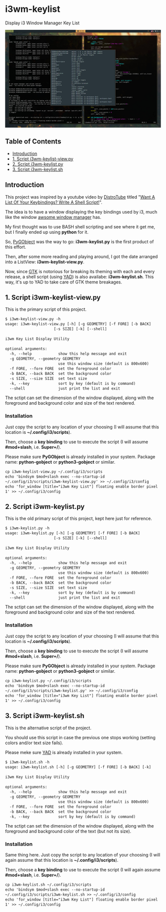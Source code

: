 # i3wm-keylist

Display i3 Window Manager Key List

![](2021-09-05-215419_1680x1050_scrot.jpg)

## Table of Contents

-   [Introduction](#introduction)
-   [1. Script i3wm-keylist-view.py](#1.-script-i3wm-keylist-view.py)
-   [2. Script i3wm-keylist.py](#2.-script-i3wm-keylist.py)
-   [3. Script i3wm-keylist.sh](#3.-script-i3wm-keylist.sh)

## Introduction

This project was inspired by a youtube video by
[DistroTube](https://www.youtube.com/channel/UCVls1GmFKf6WlTraIb_IaJg)
titled "[Want A List Of Your Keybindings? Write A Shell
Script!](https://www.youtube.com/watch?v=WkXyXIs-ZMI)".

The idea is to have a window displaying the key bindings used by i3,
much like the window [awsome window manager](https://awesomewm.org/)
has.

My first thought was to use BASH shell scripting and see where it get
me, but I finally ended up using **python** for it.

So, [PyGObject](https://pygobject.readthedocs.io/) was the way to go:
**i3wm-keylist.py** is the first product of this effort.

Then, after some more reading and playing around, I got the date
arranged into a ListView: **i3wm-keylist-view.py**.

Now, since [GTK](https://www.gtk.org/) is notorious for breaking its
theming with each and every release, a shell script (using
[YAD](https://github.com/v1cont/yad)) is also availabe:
**i3wm-keylist.sh**. This way, it's up to YAD to take care of GTK theme
breakages.

## 1. Script i3wm-keylist-view.py

This is the primary script of this project.

    $ i3wm-keylist-view.py -h
    usage: i3wm-keylist-view.py [-h] [-g GEOMETRY] [-f FORE] [-b BACK]
                          [-s SIZE] [-k] [--shell]

    i3wm Key List Display Utility

    optional arguments:
      -h, --help            show this help message and exit
      -g GEOMETRY, --geometry GEOMETRY
                            use this window size (default is 800x600)
      -f FORE, --fore FORE  set the foreground color
      -b BACK, --back BACK  set the background color
      -s SIZE, --size SIZE  set text size
      -k, --key             sort by key (default is by command)
      --shell               just print the list and exit

The sctipt can set the dimension of the window displayed, along with the
foreground and background color and size of the text rendered.

### Installation

Just copy the script to any location of your choosing (I will assume
that this location is **\~/.config/i3/scripts**).

Then, choose a **key binding** to use to execute the script (I will
assume **#mod+slash**, i.e. **Super+/**).

Please make sure **PyGObject** is already installed in your system.
Package name: **python-gobject** or **python3-gobject** or similar.

    cp i3wm-keylist-view.py ~/.config/i3/scripts
    echo 'bindsym $mod+slash exec --no-startup-id ~/.config/i3/scripts/i3wm-keylist-view.py' >> ~/.config/i3/config
    echo 'for_window [title="i3wm Key List"] floating enable border pixel 1' >> ~/.config/i3/config

## 2. Script i3wm-keylist.py

This is the old primary script of this project, kept here just for
reference.

    $ i3wm-keylist.py -h
    usage: i3wm-keylist.py [-h] [-g GEOMETRY] [-f FORE] [-b BACK]
                          [-s SIZE] [-k] [--shell]

    i3wm Key List Display Utility

    optional arguments:
      -h, --help            show this help message and exit
      -g GEOMETRY, --geometry GEOMETRY
                            use this window size (default is 800x600)
      -f FORE, --fore FORE  set the foreground color
      -b BACK, --back BACK  set the background color
      -s SIZE, --size SIZE  set text size
      -k, --key             sort by key (default is by command)
      --shell               just print the list and exit

The sctipt can set the dimension of the window displayed, along with the
foreground and background color and size of the text rendered.

### Installation

Just copy the script to any location of your choosing (I will assume
that this location is **\~/.config/i3/scripts**).

Then, choose a **key binding** to use to execute the script (I will
assume **#mod+slash**, i.e. **Super+/**).

Please make sure **PyGObject** is already installed in your system.
Package name: **python-gobject** or **python3-gobject** or similar.

    cp i3wm-keylist.py ~/.config/i3/scripts
    echo 'bindsym $mod+slash exec --no-startup-id ~/.config/i3/scripts/i3wm-keylist.py' >> ~/.config/i3/config
    echo 'for_window [title="i3wm Key List"] floating enable border pixel 1' >> ~/.config/i3/config

## 3. Script i3wm-keylist.sh

This is the alternative script of the project.

You should use this script in case the previous one stops working
(setting colors and/or text size fails).

Please meke sure [YAD](https://github.com/v1cont/yad) is already
installed in your system.

    $ i3wm-keylist.sh -h
    usage: i3wm-keylist.sh [-h] [-g GEOMETRY] [-f FORE] [-b BACK] [-k]

    i3wm Key List Display Utility

    optional arguments:
      -h, --help            show this help message and exit
      -g GEOMETRY, --geometry GEOMETRY
                            use this window size (default is 800x600)
      -f FORE, --fore FORE  set the foreground color
      -b BACK, --back BACK  set the background color
      -k, --key             sort by key (default is by command)

The sctipt can set the dimension of the window displayed, along with the
foreground and background color of the text (but not its size).

### Installation

Same thing here. Just copy the script to any location of your choosing
(I will again assume that this location is **\~/.config/i3/scripts**).

Then, choose a **key binding** to use to execute the script (I will
again assume **#mod+slash**, i.e. **Super+/**).

    cp i3wm-keylist.sh ~/.config/i3/scripts
    echo 'bindsym $mod+slash exec --no-startup-id ~/.config/i3/scripts/i3wm-keylist.sh >> ~/.config/i3/config
    echo 'for_window [title="i3wm Key List"] floating enable border pixel 1' >> ~/.config/i3/config
